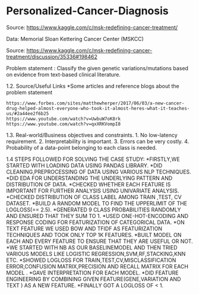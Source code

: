 # Personalized-Cancer-Diagnosis

Source: https://www.kaggle.com/c/msk-redefining-cancer-treatment/

Data: Memorial Sloan Kettering Cancer Center (MSKCC)

Source: https://www.kaggle.com/c/msk-redefining-cancer-treatment/discussion/35336#198462

Problem statement :
    Classify the given genetic variations/mutations based on evidence from text-based clinical literature.

1.2. Source/Useful Links
    *Some articles and reference blogs about the problem statement

    https://www.forbes.com/sites/matthewherper/2017/06/03/a-new-cancer-drug-helped-almost-everyone-who-took-it-almost-heres-what-it-teaches-us/#2a44ee2f6b25
    https://www.youtube.com/watch?v=UwbuW7oK8rk
    https://www.youtube.com/watch?v=qxXRKVompI8

1.3. Real-world/Business objectives and constraints.
    1. No low-latency requirement.
    2. Interpretability is important.
    3. Errors can be very costly.
    4. Probability of a data-point belonging to each class is needed.


1.4 STEPS FOLLOWED FOR SOLVING THE CASE STUDY:
    *FIRSTLY,WE STARTED WITH LOADING DATA USING PANDAS LIBRARY.
    *DID CLEANING,PREPROCESSING OF DATA USING VARIOUS NLP TECHNIQUES.
    *DID EDA FOR UNDERSTANDING THE UNDERLYING PATTERN AND DISTRIBUTION OF DATA.
    *CHECKED WHETHER EACH FEATURE IS IMPORTANT FOR FURTHER ANALYSIS USING UNIVARIATE ANALYSIS.
    *CHECKED DISTRIBUTION OF CLASS LABEL AMONG TRAIN ,TEST, CV DATASET.
    *BUILD A RANDOM MODEL TO FIND THE UPPERLIMIT OF THE LOGLOSS(== 2.5).
    *GENERATED 9 CLASS PROBABILITIES RANDOMLY AND ENSURED THAT THEY SUM TO 1.
    *USED ONE-HOT-ENCODING AND RESPONSE CODING FOR FEATURIZATION OF CATEGORICAL DATA.
    *ON TEXT FEATURE WE USED BOW AND TFIDF AS FEATURIZATION TECHNIQUES AND TOOK ONLY TOP 1K FEATURES.
    *BUILT MODEL ON EACH AND EVERY FEATURE TO ENSURE THAT THEY ARE USEFUL OR NOT.
    *WE STARTED WITH NB AS OUR BASELINEMODEL AND THEN TRIED VARIOUS MODELS LIKE LOGISTIC REGRESSION,SVM,RF,STACKING,KNN ETC.
    *SHOWED LOGLOSS FOR TRAIN,TEST,CV,MISCLASSIFICATION ERROR,CONFUSION MATRIX,PRECISION AND RECALL MATRIX FOR EACH MODEL .
    *GAVE INTERPRETATION FOR EACH MODEL.
    *DID FEATURE ENGINEERING BY COMBINING GIVEN FEATURE(GENE,VARIATION AND TEXT ) AS A NEW FEATURE.
    *FINALLY GOT A LOGLOSS OF < 1.
